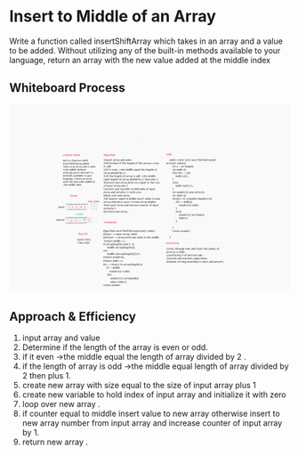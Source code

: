 # Insert to Middle of an Array

Write a function called insertShiftArray which takes in an array and a value to be added. Without utilizing any of the built-in methods available to your language, return an array with the new value added at the middle index

## Whiteboard Process

![Whiteboard Process](insertShiftArray.png)

## Approach & Efficiency

1. input array and value
1. Determine if the length of the array is even or odd.
2. if it even ->the middle equal the length of array divided by 2 .
3. if the length of array is odd ->the middle equal length of array divided by 2 then plus 1.
4. create new array with size equal to the size of input array plus 1
5. create new variable to hold index of input array and initialize it with zero
6. loop over new array .
7. if counter equal to middle insert value to new array otherwise insert to new array number from input array and increase counter of input array by 1.
8. return new array .
